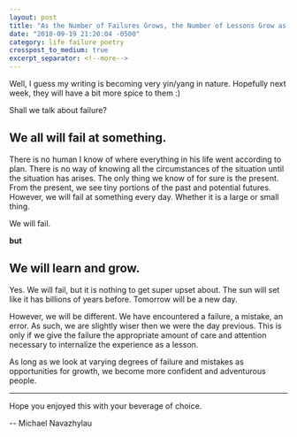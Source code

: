 ```yaml
---
layout: post
title: "As the Number of Failures Grows, the Number of Lessons Grow as Well."
date: "2018-09-19 21:20:04 -0500"
category: life failure poetry
crosspost_to_medium: true
excerpt_separator: <!--more-->
---
```


Well, I guess my writing is becoming very yin/yang in nature. Hopefully next week, they will have a bit more spice to them :)

Shall we talk about failure?

## We all will fail at something.

There is no human I know of where everything in his life went according to plan. There is no way of knowing all the circumstances of the situation until the situation has arises. The only thing we know of for sure is the present. From the present, we see tiny portions of the past and potential futures. However, we will fail at something every day. Whether it is a large or small thing.

We will fail.

**but**

## We will learn and grow.

Yes. We will fail, but it is nothing to get super upset about. The sun will set like it has billions of years before. Tomorrow will be a new day.

However, we will be different. We have encountered a failure, a mistake, an error. As such, we are slightly wiser then we were the day previous. This is only if we give the failure the appropriate amount of care and attention necessary to internalize the experience as a lesson.

As long as we look at varying degrees of failure and mistakes as opportunities for growth, we become more confident and adventurous people.

---

Hope you enjoyed this with your beverage of choice.

-- Michael Navazhylau
